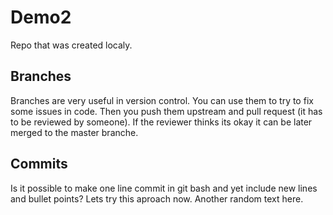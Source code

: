 # Demo2

Repo that was created localy.

## Branches

Branches are very useful in version control. You can use them to try to fix some issues in code. Then you push them upstream and pull request (it has to be reviewed by someone). If the reviewer thinks its okay it can be later merged to the master branche.

## Commits

Is it possible to make one line commit in git bash and yet include new lines and bullet points? Lets try this aproach now. Another random text here.